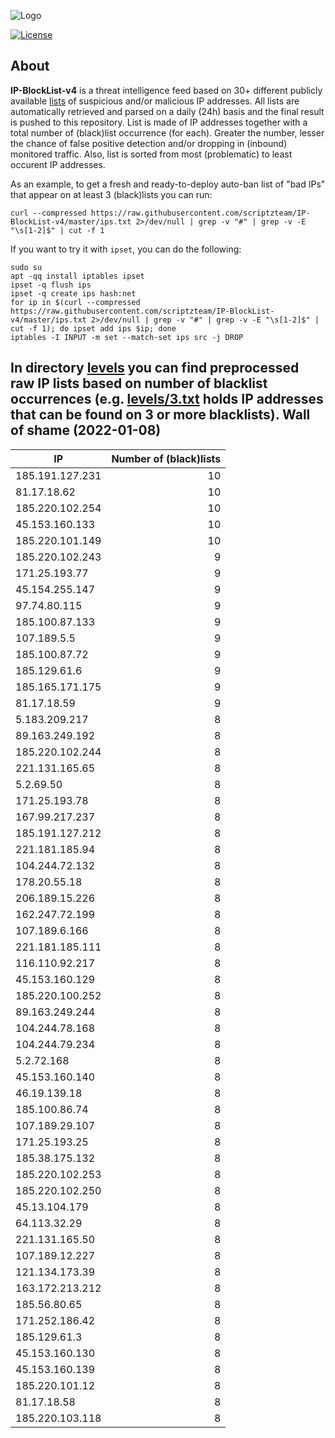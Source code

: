 ![Logo](https://i.imgur.com/PyKLAe7.png)

[![License](https://img.shields.io/badge/license-The_Unlicense-red.svg)](https://unlicense.org/)

About
----

**IP-BlockList-v4** is a threat intelligence feed based on 30+ different publicly available [lists](https://github.com/stamparm/maltrail) of suspicious and/or malicious IP addresses. All lists are automatically retrieved and parsed on a daily (24h) basis and the final result is pushed to this repository. List is made of IP addresses together with a total number of (black)list occurrence (for each). Greater the number, lesser the chance of false positive detection and/or dropping in (inbound) monitored traffic. Also, list is sorted from most (problematic) to least occurent IP addresses.

As an example, to get a fresh and ready-to-deploy auto-ban list of "bad IPs" that appear on at least 3 (black)lists you can run:

```
curl --compressed https://raw.githubusercontent.com/scriptzteam/IP-BlockList-v4/master/ips.txt 2>/dev/null | grep -v "#" | grep -v -E "\s[1-2]$" | cut -f 1
```

If you want to try it with `ipset`, you can do the following:

```
sudo su
apt -qq install iptables ipset
ipset -q flush ips
ipset -q create ips hash:net
for ip in $(curl --compressed https://raw.githubusercontent.com/scriptzteam/IP-BlockList-v4/master/ips.txt 2>/dev/null | grep -v "#" | grep -v -E "\s[1-2]$" | cut -f 1); do ipset add ips $ip; done
iptables -I INPUT -m set --match-set ips src -j DROP
```

In directory [levels](levels) you can find preprocessed raw IP lists based on number of blacklist occurrences (e.g. [levels/3.txt](levels/3.txt) holds IP addresses that can be found on 3 or more blacklists).
Wall of shame (2022-01-08)
----

|IP|Number of (black)lists|
|---|--:|
185.191.127.231|10
81.17.18.62|10
185.220.102.254|10
45.153.160.133|10
185.220.101.149|10
185.220.102.243|9
171.25.193.77|9
45.154.255.147|9
97.74.80.115|9
185.100.87.133|9
107.189.5.5|9
185.100.87.72|9
185.129.61.6|9
185.165.171.175|9
81.17.18.59|9
5.183.209.217|8
89.163.249.192|8
185.220.102.244|8
221.131.165.65|8
5.2.69.50|8
171.25.193.78|8
167.99.217.237|8
185.191.127.212|8
221.181.185.94|8
104.244.72.132|8
178.20.55.18|8
206.189.15.226|8
162.247.72.199|8
107.189.6.166|8
221.181.185.111|8
116.110.92.217|8
45.153.160.129|8
185.220.100.252|8
89.163.249.244|8
104.244.78.168|8
104.244.79.234|8
5.2.72.168|8
45.153.160.140|8
46.19.139.18|8
185.100.86.74|8
107.189.29.107|8
171.25.193.25|8
185.38.175.132|8
185.220.102.253|8
185.220.102.250|8
45.13.104.179|8
64.113.32.29|8
221.131.165.50|8
107.189.12.227|8
121.134.173.39|8
163.172.213.212|8
185.56.80.65|8
171.252.186.42|8
185.129.61.3|8
45.153.160.130|8
45.153.160.139|8
185.220.101.12|8
81.17.18.58|8
185.220.103.118|8
